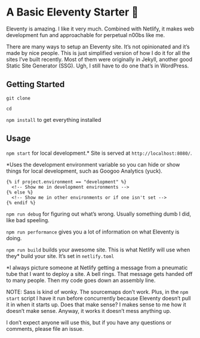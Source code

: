 # A Basic Eleventy Starter 🎈

Eleventy is amazing. I like it very much. Combined with Netlify, it makes web development fun and approachable for perpetual n00bs like me.

There are many ways to setup an Eleventy site. It’s not opinionated and it’s made by nice people. This is just simplified version of how I do it for all the sites I’ve built recently. Most of them were originally in Jekyll, another good Static Site Generator (SSG). Ugh, I still have to do one that’s in WordPress.

## Getting Started

`git clone`

`cd `

`npm install` to get everything installed

## Usage

`npm start` for local development.* Site is served at `http://localhost:8080/`.

*Uses the development environment variable so you can hide or show things for local development, such as Googoo Analytics (yuck).

```
{% if project.environment == "development" %}
  <!-- Show me in development environments -->
{% else %}
  <!-- Show me in other environments or if one isn't set -->
{% endif %}
```

`npm run debug` for figuring out what’s wrong. Usually something dumb I did, like bad speeling.

`npm run performance` gives you a lot of information on what Eleventy is doing.

`npm run build` builds your awesome site. This is what Netlify will use when they* build your site. It’s set in `netlify.toml`

*I always picture someone at Netlify getting a message from a pneumatic tube that I want to deploy a site. A bell rings. That message gets handed off to many people. Then my code goes down an assembly line.

NOTE: Sass is kind of wonky. The sourcemaps don’t work. Plus, in the `npm start` script I have it run before concurrently because Eleventy doesn’t pull it in when it starts up. Does that make sense? I makes sense to me how it doesn’t make sense. Anyway, it works it doesn’t mess anything up.

I don’t expect anyone will use this, but if you have any questions or comments, please file an issue.
